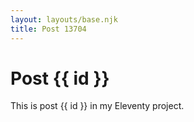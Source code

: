 ```yaml
---
layout: layouts/base.njk
title: Post 13704
---
```


# Post {{ id }}

This is post {{ id }} in my Eleventy project.
